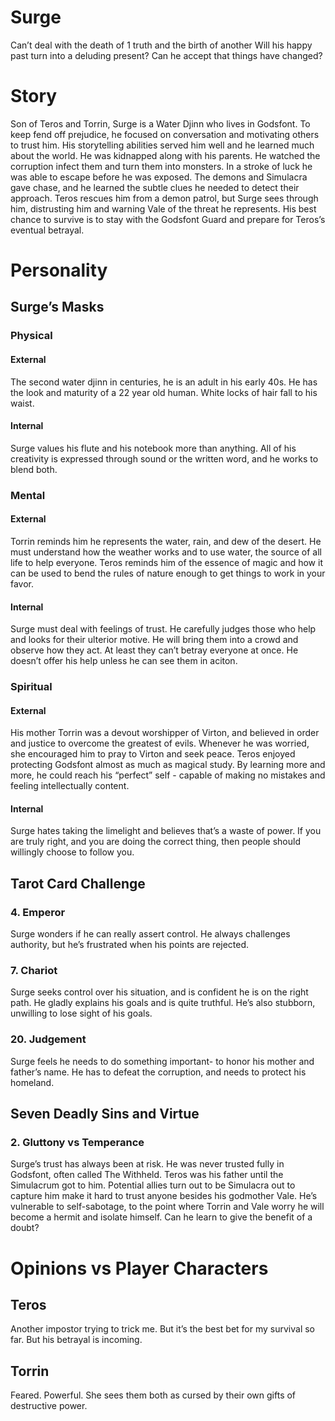 # Surge
Can’t deal with the death of 1 truth and the birth of another
Will his happy past turn into a deluding present? Can he accept that things have changed?
# Story
Son of Teros and Torrin, Surge is a Water Djinn who lives in Godsfont. To keep fend off prejudice, he focused on conversation and motivating others to trust him. His storytelling abilities served him well and he learned much about the world.
He was kidnapped along with his parents. He watched the corruption infect them and turn them into monsters. In a stroke of luck he was able to escape before he was exposed. The demons and Simulacra gave chase, and he learned the subtle clues he needed to detect their approach.
Teros rescues him from a demon patrol, but Surge sees through him, distrusting him and warning Vale of the threat he represents. His best chance to survive is to stay with the Godsfont Guard and prepare for Teros’s eventual betrayal.
# Personality
## Surge’s Masks
### Physical
#### External
The second water djinn in centuries, he is an adult in his early 40s. He has the look and maturity of a 22 year old human. White locks of hair fall to his waist.
#### Internal
Surge values his flute and his notebook more than anything. All of his creativity is expressed through sound or the written word, and he works to blend both.
### Mental
#### External
Torrin reminds him he represents the water, rain, and dew of the desert. He must understand how the weather works and to use water, the source of all life to help everyone.
Teros reminds him of the essence of magic and how it can be used to bend the rules of nature enough to get things to work in your favor.
#### Internal
Surge must deal with feelings of trust. He carefully judges those who help and looks for their ulterior motive. He will bring them into a crowd and observe how they act. At least they can’t betray everyone at once. He doesn’t offer his help unless he can see them in aciton.
### Spiritual
#### External
His mother Torrin was a devout worshipper of Virton, and believed in order and justice to overcome the greatest of evils. Whenever he was worried, she encouraged him to pray to Virton and seek peace.
Teros enjoyed protecting Godsfont almost as much as magical study. By learning more and more, he could reach his “perfect” self - capable of making no mistakes and feeling intellectually content.
#### Internal
Surge hates taking the limelight and believes that’s a waste of power. If you are truly right, and you are doing the correct thing, then people should willingly choose to follow you.

## Tarot Card Challenge
### 4. Emperor
Surge wonders if he can really assert control. He always challenges authority, but he’s frustrated when his points are rejected.
### 7. Chariot
Surge seeks control over his situation, and is confident he is on the right path. He gladly explains his goals and is quite truthful. He’s also stubborn, unwilling to lose sight of his goals.
### 20. Judgement
Surge feels he needs to do something important- to honor his mother and father’s name. He has to defeat the corruption, and needs to protect his homeland.

## Seven Deadly Sins and Virtue
### 2. Gluttony vs Temperance
Surge’s trust has always been at risk. He was never trusted fully in Godsfont, often called The Withheld. Teros was his father until the Simulacrum got to him. Potential allies turn out to be Simulacra out to capture him make it hard to trust anyone besides his godmother Vale.  He’s vulnerable to self-sabotage, to the point where Torrin and Vale worry he will become a hermit and isolate himself. Can he learn to give the benefit of a doubt?

# Opinions vs Player Characters
## Teros
Another impostor trying to trick me. But it’s the best bet for my survival so far. But his betrayal is incoming.
## Torrin
Feared. Powerful. She sees them both as cursed by their own gifts of destructive power.

